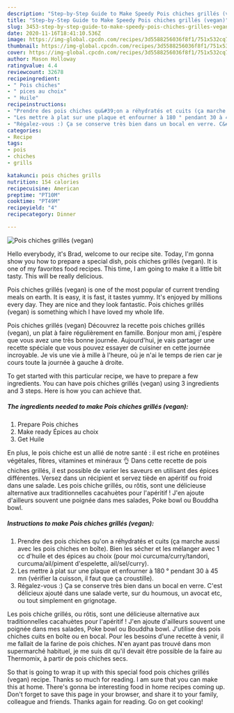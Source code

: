 ```yaml
---
description: "Step-by-Step Guide to Make Speedy Pois chiches grillés (vegan)"
title: "Step-by-Step Guide to Make Speedy Pois chiches grillés (vegan)"
slug: 3453-step-by-step-guide-to-make-speedy-pois-chiches-grilles-vegan
date: 2020-11-16T18:41:10.536Z
image: https://img-global.cpcdn.com/recipes/3d5588256036f8f1/751x532cq70/pois-chiches-grilles-vegan-photo-principale-de-la-recette.jpg
thumbnail: https://img-global.cpcdn.com/recipes/3d5588256036f8f1/751x532cq70/pois-chiches-grilles-vegan-photo-principale-de-la-recette.jpg
cover: https://img-global.cpcdn.com/recipes/3d5588256036f8f1/751x532cq70/pois-chiches-grilles-vegan-photo-principale-de-la-recette.jpg
author: Mason Holloway
ratingvalue: 4.4
reviewcount: 32678
recipeingredient:
- " Pois chiches"
- " pices au choix"
- " Huile"
recipeinstructions:
- "Prendre des pois chiches qu&#39;on a réhydratés et cuits (ça marche aussi avec les pois chiches en boîte). Bien les sécher et les mélanger avec 1 cc d&#39;huile et des épices au choix (pour moi curcuma/curry/tandori, curcuma/ail/piment d&#39;espelette, ail/sel/curry)."
- "Les mettre à plat sur une plaque et enfourner à 180 ° pendant 30 à 45 mn (vérifier la cuisson, il faut que ça croustille)."
- "Régalez-vous :) Ça se conserve très bien dans un bocal en verre. C&#39;est délicieux ajouté dans une salade verte, sur du houmous, un avocat etc, ou tout simplement en grignotage."
categories:
- Recipe
tags:
- pois
- chiches
- grills

katakunci: pois chiches grills 
nutrition: 154 calories
recipecuisine: American
preptime: "PT10M"
cooktime: "PT49M"
recipeyield: "4"
recipecategory: Dinner

---
```



![Pois chiches grillés (vegan)](https://img-global.cpcdn.com/recipes/3d5588256036f8f1/751x532cq70/pois-chiches-grilles-vegan-photo-principale-de-la-recette.jpg)

Hello everybody, it's Brad, welcome to our recipe site. Today, I'm gonna show you how to prepare a special dish, pois chiches grillés (vegan). It is one of my favorites food recipes. This time, I am going to make it a little bit tasty. This will be really delicious.

Pois chiches grillés (vegan) is one of the most popular of current trending meals on earth. It is easy, it is fast, it tastes yummy. It's enjoyed by millions every day. They are nice and they look fantastic. Pois chiches grillés (vegan) is something which I have loved my whole life.

Pois chiches grillés (vegan) Découvrez la recette pois chiches grillés (vegan), un plat à faire régulièrement en famille. Bonjour mon ami, j&#39;espère que vous avez une très bonne journée. Aujourd&#39;hui, je vais partager une recette spéciale que vous pouvez essayer de cuisiner en cette journée incroyable. Je vis une vie à mille à l&#39;heure, où je n&#39;ai le temps de rien car je cours toute la journée à gauche à droite.


To get started with this particular recipe, we have to prepare a few ingredients. You can have pois chiches grillés (vegan) using 3 ingredients and 3 steps. Here is how you can achieve that.

<!--inarticleads1-->

##### The ingredients needed to make Pois chiches grillés (vegan):

1. Prepare  Pois chiches
1. Make ready  Épices au choix
1. Get  Huile


En plus, le pois chiche est un allié de notre santé : il est riche en protéines végétales, fibres, vitamines et minéraux 👌 Dans cette recette de pois chiches grillés, il est possible de varier les saveurs en utilisant des épices différentes. Versez dans un récipient et servez tiède en apéritif ou froid dans une salade. Les pois chiche grillés, ou rôtis, sont une délicieuse alternative aux traditionnelles cacahuètes pour l&#39;apéritif ! J&#39;en ajoute d&#39;ailleurs souvent une poignée dans mes salades, Poke bowl ou Bouddha bowl. 

<!--inarticleads2-->

##### Instructions to make Pois chiches grillés (vegan):

1. Prendre des pois chiches qu&#39;on a réhydratés et cuits (ça marche aussi avec les pois chiches en boîte). Bien les sécher et les mélanger avec 1 cc d&#39;huile et des épices au choix (pour moi curcuma/curry/tandori, curcuma/ail/piment d&#39;espelette, ail/sel/curry).
1. Les mettre à plat sur une plaque et enfourner à 180 ° pendant 30 à 45 mn (vérifier la cuisson, il faut que ça croustille).
1. Régalez-vous :) Ça se conserve très bien dans un bocal en verre. C&#39;est délicieux ajouté dans une salade verte, sur du houmous, un avocat etc, ou tout simplement en grignotage.


Les pois chiche grillés, ou rôtis, sont une délicieuse alternative aux traditionnelles cacahuètes pour l&#39;apéritif ! J&#39;en ajoute d&#39;ailleurs souvent une poignée dans mes salades, Poke bowl ou Bouddha bowl. J&#39;utilise des pois chiches cuits en boîte ou en bocal. Pour les besoins d&#39;une recette à venir, il me fallait de la farine de pois chiches. N&#39;en ayant pas trouvé dans mon supermarché habituel, je me suis dit qu&#39;il devait être possible de la faire au Thermomix, à partir de pois chiches secs. 

So that is going to wrap it up with this special food pois chiches grillés (vegan) recipe. Thanks so much for reading. I am sure that you can make this at home. There's gonna be interesting food in home recipes coming up. Don't forget to save this page in your browser, and share it to your family, colleague and friends. Thanks again for reading. Go on get cooking!
